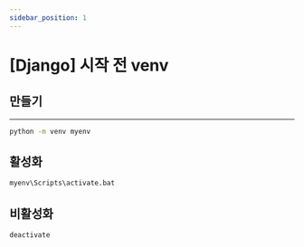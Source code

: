 ```yaml
---
sidebar_position: 1
---
```


# [Django] 시작 전 venv

## 만들기
---

```bash
python -m venv myenv
```

## 활성화

```bash
myenv\Scripts\activate.bat
```

## 비활성화

```bash
deactivate
```
